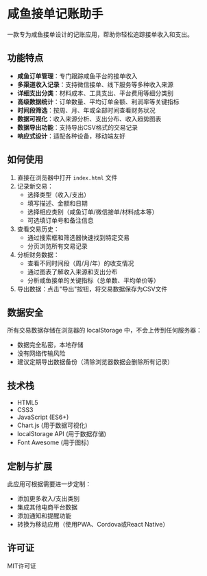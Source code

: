# 咸鱼接单记账助手

一款专为咸鱼接单设计的记账应用，帮助你轻松追踪接单收入和支出。

## 功能特点

- **咸鱼订单管理**：专门跟踪咸鱼平台的接单收入
- **多渠道收入记录**：支持微信接单、线下服务等多种收入来源
- **详细支出分类**：材料成本、工具支出、平台费用等细分类别
- **高级数据统计**：订单数量、平均订单金额、利润率等关键指标
- **时间段筛选**：按周、月、年或全部时间查看财务状况
- **数据可视化**：收入来源分析、支出分布、收入趋势图表
- **数据导出功能**：支持导出CSV格式的交易记录
- **响应式设计**：适配各种设备，移动端友好

## 如何使用

1. 直接在浏览器中打开 `index.html` 文件
2. 记录新交易：
   - 选择类型（收入/支出）
   - 填写描述、金额和日期
   - 选择相应类别（咸鱼订单/微信接单/材料成本等）
   - 可选填订单号和备注信息
3. 查看交易历史：
   - 通过搜索框和筛选器快速找到特定交易
   - 分页浏览所有交易记录
4. 分析财务数据：
   - 查看不同时间段（周/月/年）的收支情况
   - 通过图表了解收入来源和支出分布
   - 分析咸鱼接单的关键指标（总单数、平均单价等）
5. 导出数据：点击"导出"按钮，将交易数据保存为CSV文件

## 数据安全

所有交易数据存储在浏览器的 localStorage 中，不会上传到任何服务器：
- 数据完全私密，本地存储
- 没有网络传输风险
- 建议定期导出数据备份（清除浏览器数据会删除所有记录）

## 技术栈

- HTML5
- CSS3
- JavaScript (ES6+)
- Chart.js (用于数据可视化)
- localStorage API (用于数据存储)
- Font Awesome (用于图标)

## 定制与扩展

此应用可根据需要进一步定制：
- 添加更多收入/支出类别
- 集成其他电商平台数据
- 添加通知和提醒功能
- 转换为移动应用（使用PWA、Cordova或React Native）

## 许可证

MIT许可证 